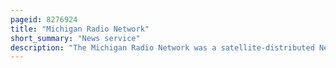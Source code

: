 ```yaml
---
pageid: 8276924
title: "Michigan Radio Network"
short_summary: "News service"
description: "The Michigan Radio Network was a satellite-distributed News Service that provides real-time Newscasts and Talk Shows to Affiliates in Michigan. It was recently owned by learfield Communications and had its Headquarters in lansing Michigan. Over the Years Mrn had been around in various Forms and Names, and is a Sister Network to the Michigan Farm Radio Network."
---
```

